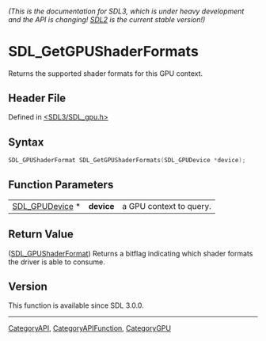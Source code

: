 ###### (This is the documentation for SDL3, which is under heavy development and the API is changing! [SDL2](https://wiki.libsdl.org/SDL2/) is the current stable version!)
# SDL_GetGPUShaderFormats

Returns the supported shader formats for this GPU context.

## Header File

Defined in [<SDL3/SDL_gpu.h>](https://github.com/libsdl-org/SDL/blob/main/include/SDL3/SDL_gpu.h)

## Syntax

```c
SDL_GPUShaderFormat SDL_GetGPUShaderFormats(SDL_GPUDevice *device);
```

## Function Parameters

|                                  |            |                         |
| -------------------------------- | ---------- | ----------------------- |
| [SDL_GPUDevice](SDL_GPUDevice) * | **device** | a GPU context to query. |

## Return Value

([SDL_GPUShaderFormat](SDL_GPUShaderFormat)) Returns a bitflag indicating
which shader formats the driver is able to consume.

## Version

This function is available since SDL 3.0.0.

----
[CategoryAPI](CategoryAPI), [CategoryAPIFunction](CategoryAPIFunction), [CategoryGPU](CategoryGPU)


